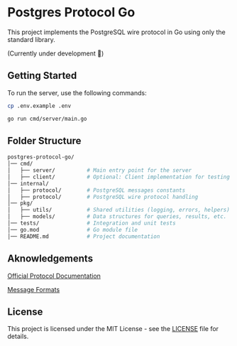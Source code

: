# Postgres Protocol Go

This project implements the PostgreSQL wire protocol in Go using only the standard library.

(Currently under development 🚧)

## Getting Started

To run the server, use the following commands:

```bash
cp .env.example .env
```

```bash
go run cmd/server/main.go
```

## Folder Structure

```bash
postgres-protocol-go/
│── cmd/
│   ├── server/          # Main entry point for the server
│   ├── client/          # Optional: Client implementation for testing
│── internal/
│   ├── protocol/        # PostgreSQL messages constants
│   ├── protocol/        # PostgreSQL wire protocol handling
│── pkg/
│   ├── utils/           # Shared utilities (logging, errors, helpers)
│   ├── models/          # Data structures for queries, results, etc.
│── tests/               # Integration and unit tests
│── go.mod               # Go module file
│── README.md            # Project documentation
```

## Aknowledgements

[Official Protocol Documentation](https://www.postgresql.org/docs/current/protocol.html)

[Message Formats](https://www.postgresql.org/docs/current/protocol-message-formats.html)

## License

This project is licensed under the MIT License - see the [LICENSE](LICENSE) file for details.
